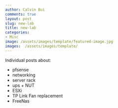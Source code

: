 ```yaml
---
author: Calvin Bui
comments: true
layout: post
slug: new-lab
title: new-lab
categories:
- Misc
image: /assets/images/template/featured-image.jpg
images:  /assets/images/template/
---
```


Individual posts about:

- pfsense
- networking
- server rack
- ups + NUT
- ESXi
- TP Link Fan replacement
- FreeNas
